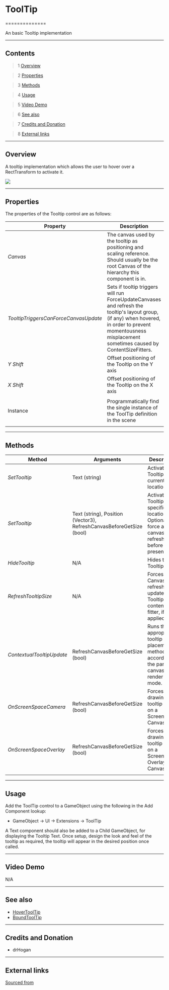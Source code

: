 # ToolTip

==============

An basic Tooltip implementation

---------

## Contents

> 1 [Overview](#markdown-header-overview)

> 2 [Properties](#markdown-header-properties)

> 3 [Methods](#markdown-header-methods)

> 4 [Usage](#markdown-header-usage)

> 5 [Video Demo](#markdown-header-video-demo)

> 6 [See also](#markdown-header-see-also)

> 7 [Credits and Donation](#markdown-header-credits-and-donation)

> 8 [External links](#markdown-header-external-links)

---------

## Overview

A tooltip implementation which allows the user to hover over a RectTransform to activate it.

![](https://bitbucket.org/UnityUIExtensions/unity-ui-extensions/wiki/Controls/Images/TooltipInspector.jpg)

---------

## Properties

The properties of the Tooltip control are as follows:

Property | Description
--------- | --------------
*Canvas*|The canvas used by the tooltip as positioning and scaling reference. Should usually be the root Canvas of the hierarchy this component is in.
*TooltipTriggersCanForceCanvasUpdate*|Sets if tooltip triggers will run ForceUpdateCanvases and refresh the tooltip's layout group, (if any) when hovered, in order to prevent momentousness misplacement sometimes caused by ContentSizeFitters.
*Y Shift*|Offset positioning of the Tooltip on the Y axis
*X Shift*|Offset positioning of the Tooltip on the X axis
||
Instance|Programmatically find the single instance of the ToolTip definition in the scene
||

---------

## Methods

Method | Arguments | Description
--- | --- | ---
*SetTooltip*|Text (string)|Activates the Tooltip in its current location
*SetTooltip*|Text (string), Position (Vector3), RefreshCanvasBeforeGetSize (bool)|Activates the Tooltip at the specified location. Optionally, force a canvas refresh before presenting.
*HideTooltip*|N/A|Hides the Tooltip
*RefreshTooltipSize*|N/A|Forces a Canvas refresh to update the Tooltips content size fitter, if applied.
*ContextualTooltipUpdate*|RefreshCanvasBeforeGetSize (bool)|Runs the appropriate tooltip placement method, according to the parent canvas's render mode.
*OnScreenSpaceCamera*|RefreshCanvasBeforeGetSize (bool)|Forces drawing the tooltip based on a ScreenSpace Canvas
*OnScreenSpaceOverlay*|RefreshCanvasBeforeGetSize (bool)|Forces drawing the tooltip based on a ScreenSpace Overlay Canvas
||

---------

## Usage

Add the ToolTip control to a GameObject using the following in the Add Component lookup:

* GameObject -> UI -> Extensions -> ToolTip

A Text component should also be added to a Child GameObject, for displaying the Tooltip Text.
Once setup, design the look and feel of the tooltip as required, the tooltip will appear in the desired position once called.

---------

## Video Demo

N/A

---------

## See also

* [HoverToolTip](https://bitbucket.org/UnityUIExtensions/unity-ui-extensions/wiki/Controls/HoverToolTip)
* [BoundToolTip](https://bitbucket.org/UnityUIExtensions/unity-ui-extensions/wiki/Controls/BoundToolTip)

---------

## Credits and Donation

* drHogan

---------

## External links

[Sourced from](http://forum.unity3d.com/threads/screenspace-camera-tooltip-controller-sweat-and-tears.293991/#post-1938929)
